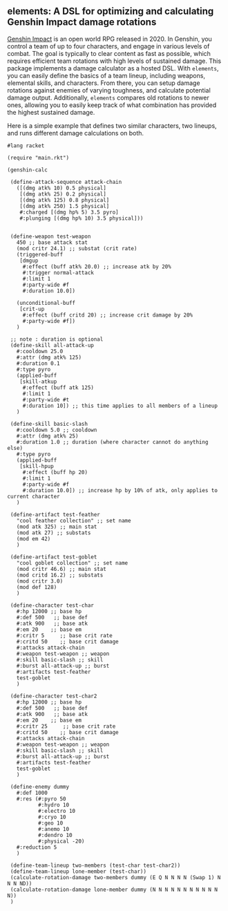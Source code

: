 ## elements: A DSL for optimizing and calculating Genshin Impact damage rotations

[Genshin Impact](https://genshin.hoyoverse.com/en/) is an open world RPG released in 2020. In Genshin, you control a team of up to four characters, and engage in various levels of combat.
The goal is typically to clear content as fast as possible, which requires efficient team rotations with high levels of sustained damage.
This package implements a damage calculator as a hosted DSL. With `elements`, you can easily define the basics of a team lineup, including weapons, elemental skills, and characters.
From there, you can setup damage rotations against enemies of varying toughness, and calculate potential damage output. Additionally, `elements` compares old rotations to newer ones,
allowing you to easily keep track of what combination has provided the highest sustained damage. 

Here is a simple example that defines two similar characters, two lineups, and runs different damage calculations on both. 

```
#lang racket

(require "main.rkt")

(genshin-calc

 (define-attack-sequence attack-chain
   ([(dmg atk% 10) 0.5 physical]
    [(dmg atk% 25) 0.2 physical]
    [(dmg atk% 125) 0.8 physical]
    [(dmg atk% 250) 1.5 physical]
    #:charged [(dmg hp% 5) 3.5 pyro]
    #:plunging [(dmg hp% 10) 3.5 physical]))


 (define-weapon test-weapon
   450 ;; base attack stat
   (mod critr 24.1) ;; substat (crit rate)
   (triggered-buff
    [dmgup
     #:effect (buff atk% 20.0) ;; increase atk by 20%
     #:trigger normal-attack
     #:limit 1
     #:party-wide #f
     #:duration 10.0])

   (unconditional-buff
    [crit-up
     #:effect (buff critd 20) ;; increase crit damage by 20%
     #:party-wide #f])
   )

 ;; note : duration is optional
 (define-skill all-attack-up
   #:cooldown 25.0
   #:attr (dmg atk% 125)
   #:duration 0.1
   #:type pyro
   (applied-buff
    [skill-atkup
     #:effect (buff atk 125)
     #:limit 1
     #:party-wide #t
     #:duration 10]) ;; this time applies to all members of a lineup
   )

 (define-skill basic-slash
   #:cooldown 5.0 ;; cooldown
   #:attr (dmg atk% 25)
   #:duration 1.0 ;; duration (where character cannot do anything else)
   #:type pyro
   (applied-buff
    [skill-hpup
     #:effect (buff hp 20)
     #:limit 1
     #:party-wide #f
     #:duration 10.0]) ;; increase hp by 10% of atk, only applies to current character
   )

 (define-artifact test-feather
   "cool feather collection" ;; set name
   (mod atk 325) ;; main stat
   (mod atk 27) ;; substats
   (mod em 42)
   )

 (define-artifact test-goblet
   "cool goblet collection" ;; set name
   (mod critr 46.6) ;; main stat
   (mod critd 16.2) ;; substats
   (mod critr 3.0)
   (mod def 128)
   )

 (define-character test-char
   #:hp 12000 ;; base hp
   #:def 500   ;; base def
   #:atk 900   ;; base atk
   #:em 20    ;; base em
   #:critr 5     ;; base crit rate
   #:critd 50    ;; base crit damage
   #:attacks attack-chain
   #:weapon test-weapon ;; weapon
   #:skill basic-slash ;; skill
   #:burst all-attack-up ;; burst
   #:artifacts test-feather
   test-goblet
   )

 (define-character test-char2
   #:hp 12000 ;; base hp
   #:def 500   ;; base def
   #:atk 900   ;; base atk
   #:em 20    ;; base em
   #:critr 25     ;; base crit rate
   #:critd 50    ;; base crit damage
   #:attacks attack-chain
   #:weapon test-weapon ;; weapon
   #:skill basic-slash ;; skill
   #:burst all-attack-up ;; burst
   #:artifacts test-feather
   test-goblet
   )

 (define-enemy dummy
   #:def 1000
   #:res (#:pyro 50
          #:hydro 10
          #:electro 10
          #:cryo 10
          #:geo 10
          #:anemo 10
          #:dendro 10
          #:physical -20)
   #:reduction 5
   )

 (define-team-lineup two-members (test-char test-char2))
 (define-team-lineup lone-member (test-char))
 (calculate-rotation-damage two-members dummy (E Q N N N N (Swap 1) N N N ND))
 (calculate-rotation-damage lone-member dummy (N N N N N N N N N N N N))
 )
```
